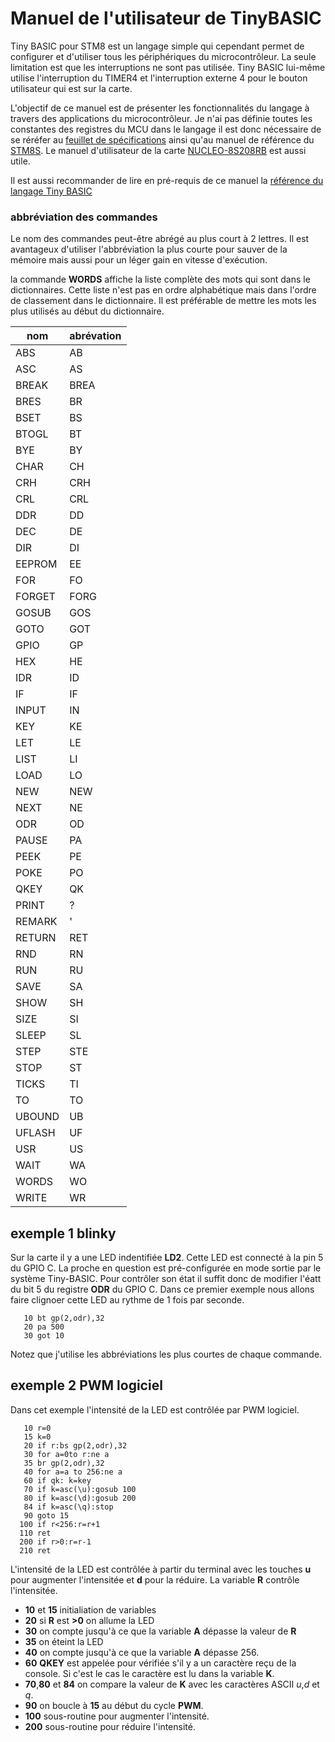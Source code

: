# Manuel de l'utilisateur de TinyBASIC 

Tiny BASIC pour STM8 est un langage simple qui cependant permet de configurer et d'utiliser tous les périphériques du microcontrôleur. La seule limitation est que les interruptions ne sont pas utilisée. Tiny BASIC lui-même utilise l'interruption du TIMER4 et l'interruption externe 4 pour le bouton utilisateur qui est sur la carte. 

L'objectif de ce manuel est de présenter les fonctionnalités du langage à travers des applications du microcontrôleur. Je n'ai pas définie toutes les constantes des registres du MCU dans le langage il est donc nécessaire de se réréfer au [feuillet de spécifications](docs/stm8s208rb.pdf) ainsi qu'au manuel de référence du [STM8S](docs/stm8s_reference.pdf). Le manuel d'utilisateur de la carte [NUCLEO-8S208RB](docs/nucleo-8s208rb_user_manual.pdf) est aussi utile.

Il est aussi recommander de lire en pré-requis de ce manuel la [référence du langage Tiny BASIC](readme.md)

### abbréviation des commandes 
Le nom des commandes peut-être abrégé au plus court à 2 lettres. Il est avantageux d'utiliser l'abbréviation la plus courte pour sauver de la mémoire mais aussi pour un léger gain en vitesse d'exécution.

la commande **WORDS** affiche la liste complète des mots qui sont dans le dictionnaires. Cette liste n'est pas en ordre alphabétique mais dans l'ordre de classement dans le dictionnaire. Il est préférable de mettre les mots les plus utilisés au début du dictionnaire.

nom|abrévation
-|-
ABS|AB
ASC|AS
BREAK|BREA
BRES|BR
BSET|BS
BTOGL|BT
BYE|BY
CHAR|CH
CRH|CRH
CRL|CRL
DDR|DD
DEC|DE
DIR|DI
EEPROM|EE
FOR|FO
FORGET|FORG
GOSUB|GOS
GOTO|GOT
GPIO|GP
HEX|HE
IDR|ID
IF|IF
INPUT|IN
KEY|KE
LET|LE
LIST|LI
LOAD|LO
NEW|NEW
NEXT|NE
ODR|OD
PAUSE|PA
PEEK|PE
POKE|PO
QKEY|QK
PRINT|?
REMARK|'
RETURN|RET
RND|RN
RUN|RU
SAVE|SA
SHOW|SH
SIZE|SI
SLEEP|SL
STEP|STE
STOP|ST
TICKS|TI
TO|TO
UBOUND|UB
UFLASH|UF
USR|US
WAIT|WA
WORDS|WO
WRITE|WR


## exemple 1 blinky 
Sur la carte il y a une LED indentifiée **LD2**. Cette LED est connecté à la pin 5 du GPIO C. La proche en question est pré-configurée en mode sortie par le système Tiny-BASIC. Pour contrôler son état il suffit donc de modifier l'éatt du bit 5 du registre **ODR** du GPIO C. Dans ce premier exemple nous allons faire clignoer cette LED au rythme de 1 fois par seconde.
```
   10 bt gp(2,odr),32
   20 pa 500
   30 got 10
```
Notez que j'utilise les abbréviations les plus courtes de chaque commande.

## exemple 2 PWM logiciel

Dans cet exemple l'intensité de la LED est contrôlée par PWM logiciel.
```
   10 r=0
   15 k=0
   20 if r:bs gp(2,odr),32
   30 for a=0to r:ne a
   35 br gp(2,odr),32
   40 for a=a to 256:ne a
   60 if qk: k=key 
   70 if k=asc(\u):gosub 100
   80 if k=asc(\d):gosub 200
   84 if k=asc(\q):stop
   90 goto 15
  100 if r<256:r=r+1
  110 ret
  200 if r>0:r=r-1
  210 ret
```
L'intensité de la LED est contrôlée à partir du terminal avec les touches **u** pour augmenter l'intensitée et **d** pour la réduire. La variable **R** contrôle l'intensitée. 
* **10** et **15** initialiation de variables 
* **20** si **R** est **>0** on allume la LED 
* **30** on compte jusqu'à ce que la variable **A** dépasse la valeur de **R** 
* **35** on éteint la LED 
* **40** on compte jusqu'à ce que la variable **A** dépasse 256.
* **60** **QKEY** est appelée pour vérifiée s'il y a un caractère reçu de la console. Si c'est le cas le caractère est lu dans la variable **K**.
* **70**,**80** et **84** on compare la valeur de **K** avec les caractères ASCII *u*,*d* et *q*. 
* **90** on boucle à **15** au début du cycle **PWM**.
* **100** sous-routine pour augmenter l'intensité.
* **200** sous-routine pour réduire l'intensité.